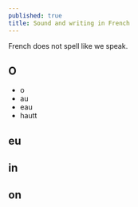 ```yaml
---
published: true
title: Sound and writing in French
---
```


French does not spell like we speak.

## O

* o
* au
* eau
* hautt

## eu

## in

## on
